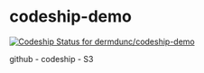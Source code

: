 codeship-demo
=============

[ ![Codeship Status for dermdunc/codeship-demo](https://codeship.io/projects/4f40f560-3087-0132-1e27-7a5f7278aa04/status)](https://codeship.io/projects/39842)

github - codeship - S3
